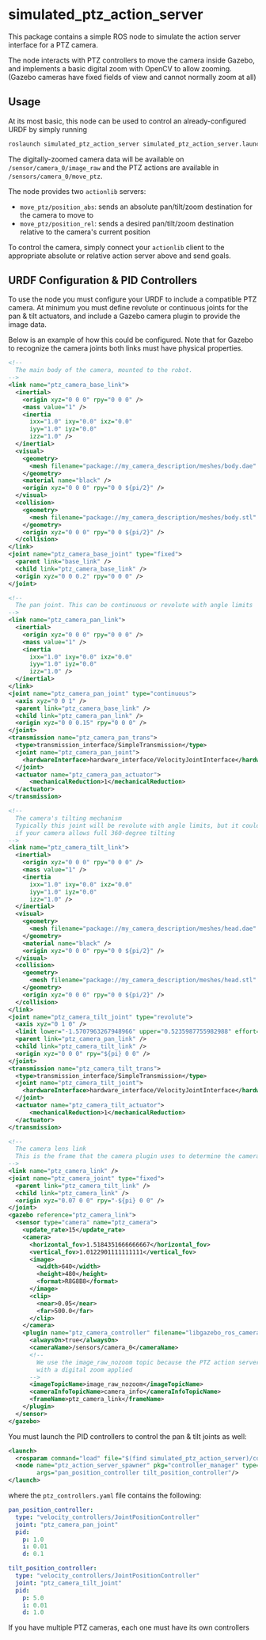 simulated_ptz_action_server
============================

This package contains a simple ROS node to simulate the action server interface for a PTZ camera.

The node interacts with PTZ controllers to move the camera inside Gazebo, and implements a basic digital zoom
with OpenCV to allow zooming.  (Gazebo cameras have fixed fields of view and cannot normally zoom at all)

Usage
------

At its most basic, this node can be used to control an already-configured URDF by simply running

```bash
roslaunch simulated_ptz_action_server simulated_ptz_action_server.launch
```

The digitally-zoomed camera data will be available on `/sensor/camera_0/image_raw` and the PTZ actions are
available in `/sensors/camera_0/move_ptz`.

The node provides two `actionlib` servers:
- `move_ptz/position_abs`: sends an absolute pan/tilt/zoom destination for the camera to move to
- `move_ptz/position_rel`: sends a desired pan/tilt/zoom destination relative to the camera's current position

To control the camera, simply connect your `actionlib` client to the appropriate absolute or relative action server
above and send goals.


URDF Configuration & PID Controllers
-------------------------------------

To use the node you must configure your URDF to include a compatible PTZ camera.  At minimum you must define revolute
or continuous joints for the pan & tilt actuators, and include a Gazebo camera plugin to provide the image data.

Below is an example of how this could be configured. Note that for Gazebo to recognize the camera joints both
links must have physical properties.

```xml
<!--
  The main body of the camera, mounted to the robot.
-->
<link name="ptz_camera_base_link">
  <inertial>
    <origin xyz="0 0 0" rpy="0 0 0" />
    <mass value="1" />
    <inertia
      ixx="1.0" ixy="0.0" ixz="0.0"
      iyy="1.0" iyz="0.0"
      izz="1.0" />
  </inertial>
  <visual>
    <geometry>
      <mesh filename="package://my_camera_description/meshes/body.dae" scale="0.001 0.001 0.001" />
    </geometry>
    <material name="black" />
    <origin xyz="0 0 0" rpy="0 0 ${pi/2}" />
  </visual>
  <collision>
    <geometry>
      <mesh filename="package://my_camera_description/meshes/body.stl" scale="0.001 0.001 0.001" />
    </geometry>
    <origin xyz="0 0 0" rpy="0 0 ${pi/2}" />
  </collision>
</link>
<joint name="ptz_camera_base_joint" type="fixed">
  <parent link="base_link" />
  <child link="ptz_camera_base_link" />
  <origin xyz="0 0 0.2" rpy="0 0 0" />
</joint>

<!--
  The pan joint. This can be continuous or revolute with angle limits
-->
<link name="ptz_camera_pan_link">
  <inertial>
    <origin xyz="0 0 0" rpy="0 0 0" />
    <mass value="1" />
    <inertia
      ixx="1.0" ixy="0.0" ixz="0.0"
      iyy="1.0" iyz="0.0"
      izz="1.0" />
  </inertial>
</link>
<joint name="ptz_camera_pan_joint" type="continuous">
  <axis xyz="0 0 1" />
  <parent link="ptz_camera_base_link" />
  <child link="ptz_camera_pan_link" />
  <origin xyz="0 0 0.15" rpy="0 0 0" />
</joint>
<transmission name="ptz_camera_pan_trans">
  <type>transmission_interface/SimpleTransmission</type>
  <joint name="ptz_camera_pan_joint">
    <hardwareInterface>hardware_interface/VelocityJointInterface</hardwareInterface>
  </joint>
  <actuator name="ptz_camera_pan_actuator">
      <mechanicalReduction>1</mechanicalReduction>
  </actuator>
</transmission>

<!--
  The camera's tilting mechanism
  Typically this joint will be revolute with angle limits, but it could be continuous
  if your camera allows full 360-degree tilting
-->
<link name="ptz_camera_tilt_link">
  <inertial>
    <origin xyz="0 0 0" rpy="0 0 0" />
    <mass value="1" />
    <inertia
      ixx="1.0" ixy="0.0" ixz="0.0"
      iyy="1.0" iyz="0.0"
      izz="1.0" />
  </inertial>
  <visual>
    <geometry>
      <mesh filename="package://my_camera_description/meshes/head.dae" scale="0.001 0.001 0.001" />
    </geometry>
    <material name="black" />
    <origin xyz="0 0 0" rpy="0 0 ${pi/2}" />
  </visual>
  <collision>
    <geometry>
      <mesh filename="package://my_camera_description/meshes/head.stl" scale="0.001 0.001 0.001" />
    </geometry>
    <origin xyz="0 0 0" rpy="0 0 ${pi/2}" />
  </collision>
</link>
<joint name="ptz_camera_tilt_joint" type="revolute">
  <axis xyz="0 1 0" />
  <limit lower="-1.5707963267948966" upper="0.5235987755982988" effort="1" velocity="1" />
  <parent link="ptz_camera_pan_link" />
  <child link="ptz_camera_tilt_link" />
  <origin xyz="0 0 0" rpy="${pi} 0 0" />
</joint>
<transmission name="ptz_camera_tilt_trans">
  <type>transmission_interface/SimpleTransmission</type>
  <joint name="ptz_camera_tilt_joint">
    <hardwareInterface>hardware_interface/VelocityJointInterface</hardwareInterface>
  </joint>
  <actuator name="ptz_camera_tilt_actuator">
      <mechanicalReduction>1</mechanicalReduction>
  </actuator>
</transmission>

<!--
  The camera lens link
  This is the frame that the camera plugin uses to determine the camera's FoV
-->
<link name="ptz_camera_link" />
<joint name="ptz_camera_joint" type="fixed">
  <parent link="ptz_camera_tilt_link" />
  <child link="ptz_camera_link" />
  <origin xyz="0.07 0 0" rpy="-${pi} 0 0" />
</joint>
<gazebo reference="ptz_camera_link">
  <sensor type="camera" name="ptz_camera">
    <update_rate>15</update_rate>
    <camera>
      <horizontal_fov>1.5184351666666667</horizontal_fov>
      <vertical_fov>1.0122901111111111</vertical_fov>
      <image>
        <width>640</width>
        <height>480</height>
        <format>R8G8B8</format>
      </image>
      <clip>
        <near>0.05</near>
        <far>500.0</far>
      </clip>
    </camera>
    <plugin name="ptz_camera_controller" filename="libgazebo_ros_camera.so">
      <alwaysOn>true</alwaysOn>
      <cameraName>/sensors/camera_0</cameraName>
      <!--
        We use the image_raw_nozoom topic because the PTZ action server node will publish image_raw
        with a digital zoom applied
      -->
      <imageTopicName>image_raw_nozoom</imageTopicName>
      <cameraInfoTopicName>camera_info</cameraInfoTopicName>
      <frameName>ptz_camera_link</frameName>
    </plugin>
  </sensor>
</gazebo>
```

You must launch the PID controllers to control the pan & tilt joints as well:

```xml
<launch>
  <rosparam command="load" file="$(find simulated_ptz_action_server)/config/ptz_controllers.yaml" />
  <node name="ptz_action_server_spawner" pkg="controller_manager" type="spawner"
        args="pan_position_controller tilt_position_controller"/>
</launch>
```

where the `ptz_controllers.yaml` file contains the following:

```yaml
pan_position_controller:
  type: "velocity_controllers/JointPositionController"
  joint: "ptz_camera_pan_joint"
  pid:
    p: 1.0
    i: 0.01
    d: 0.1

tilt_position_controller:
  type: "velocity_controllers/JointPositionController"
  joint: "ptz_camera_tilt_joint"
  pid:
    p: 5.0
    i: 0.01
    d: 1.0
```

If you have multiple PTZ cameras, each one must have its own controllers
